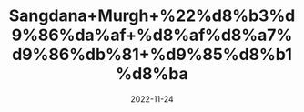 ---
title: 'Sangdana+Murgh+%22%d8%b3%d9%86%da%af+%d8%af%d8%a7%d9%86%db%81+%d9%85%d8%b1%d8%ba'
date: '2022-11-24' 
metatag: '' 
inventory: '0' 
draft: false 
# meta description 
shortDescripton: 'Dried+Chicken+Gizzards%22+It+expels+the+parasitic+intestinal+worms+and+prevents+their+growth+in+intestine.'
description: 'Herbs+%d8%ac%da%91%db%8c+%d8%a8%d9%88%d9%b9%db%8c'
longdescription: ''
tags: ''
brand: ''
subCategory: ''
unit: '10 gm-Pk'
sellCount: '0'
featured: False
# product Price
price: '20.0'
# Product Short Description
shortDescription: 'Dried+Chicken+Gizzards%22+It+expels+the+parasitic+intestinal+worms+and+prevents+their+growth+in+intestine.'
productID: '8E73427E-353C-ED11-996A-005056B3A416'
type: 'products'
category: 'Herbs+%d8%ac%da%91%db%8c+%d8%a8%d9%88%d9%b9%db%8c' 
thumnailproduct: 'https://eraconnect.blob.core.windows.net/product-images/aminsaddiquidawakhana/58859bcf-852d-4a05-8120-4009f452c3be.webp' 
images:
  - image: 'https://eraconnect.blob.core.windows.net/product-images/aminsaddiquidawakhana/58859bcf-852d-4a05-8120-4009f452c3be.webp'  
Variants:
---